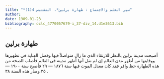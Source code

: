 ```yaml
---
title: "*سير العلم والاجتماع : طهارة برلين*. المقتبس 4(1)"
author: 
date: 1909-01-23
bibliography: oclc_4770057679-i_37-div_14.d1e3613.bib
---
```




##  طهارة  برلين 


 أصبحت مدينة  برلين  بالنظر للارتقاء الذي ما زال متواصلاً فيها وفضل العناية في تطهيرها ووقايتها من أطهر مدن العالم إن لم نقل أنها أطهر مدينة في العالم فأصاب الصحة من هذه الطهارة حظ وافر فقد كان معدل الموت فيها سنة  ١٨٧٦  —  ٢٩  فأصبح سنة  ١٩٠٠  —  ٣٥  وصار هذه السنة  ٣٨  . 
